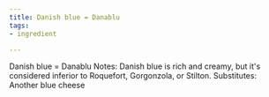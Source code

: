 ```yaml
---
title: Danish blue = Danablu
tags:
- ingredient

---
```

Danish blue = Danablu Notes: Danish blue is rich and creamy, but it's considered inferior to Roquefort, Gorgonzola, or Stilton. Substitutes: Another blue cheese
